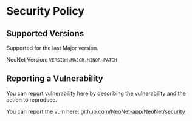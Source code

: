 # Security Policy

## Supported Versions

Supported for the last Major version.

NeoNet Version: `VERSION.MAJOR.MINOR-PATCH`

## Reporting a Vulnerability

You can report vulnerability here by describing the vulnerability and the action to reproduce.

You can report the vuln here: [github.com/NeoNet-app/NeoNet/security](https://github.com/NeoNet-app/NeoNet/security)
